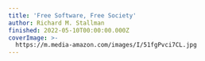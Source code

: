 ```yaml
---
title: 'Free Software, Free Society'
author: Richard M. Stallman
finished: 2022-05-10T00:00:00.000Z
coverImage: >-
  https://m.media-amazon.com/images/I/51fgPvci7CL.jpg
---
```


